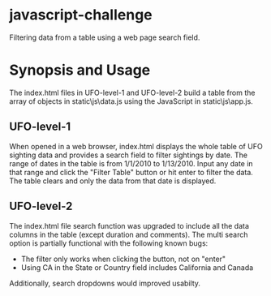 # javascript-challenge
Filtering data from a table using a web page search field.

# Synopsis and Usage

The index.html files in UFO-level-1 and UFO-level-2 build a table from the array of objects in static\js\data.js using the JavaScript in static\js\app.js. 

## UFO-level-1

When opened in a web browser, index.html displays the whole table of UFO sighting data and provides a search field to filter sightings by date. The range of dates in the table is from 1/1/2010 to 1/13/2010. Input any date in that range and click the "Filter Table" button or hit enter to filter the data. The table clears and only the data from that date is displayed. 

## UFO-level-2

The index.html file search function was upgraded to include all the data columns in the table (except duration and comments). The multi search option is partially functional with the following known bugs:

* The filter only works when clicking the button, not on "enter"
* Using CA in the State or Country field includes California and Canada

Additionally, search dropdowns would improved usabilty.
